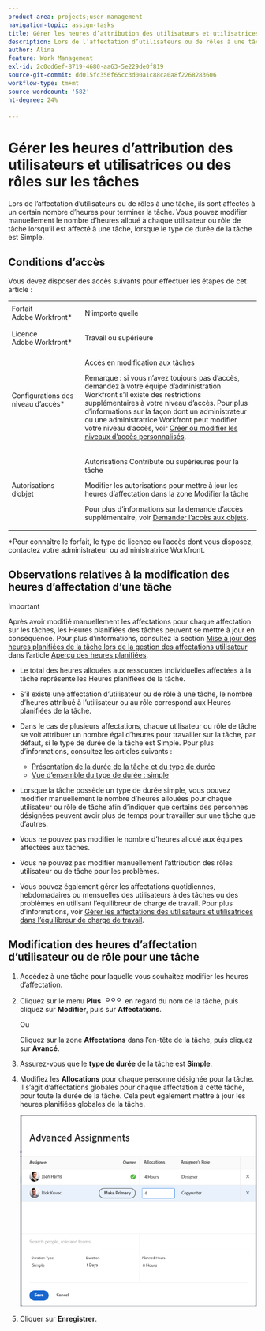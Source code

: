 ```yaml
---
product-area: projects;user-management
navigation-topic: assign-tasks
title: Gérer les heures d’attribution des utilisateurs et utilisatrices ou des rôles sur les tâches
description: Lors de l’affectation d’utilisateurs ou de rôles à une tâche, ils sont affectés à un certain nombre d’heures pour terminer la tâche. Vous pouvez modifier manuellement le nombre d’heures alloué à chaque utilisateur ou rôle de tâche lorsqu’il est affecté à une tâche, lorsque le type de durée de la tâche est Simple.
author: Alina
feature: Work Management
exl-id: 2c0cd6ef-8719-4680-aa63-5e229de0f819
source-git-commit: dd015fc356f65cc3d00a1c88ca0a8f2268283606
workflow-type: tm+mt
source-wordcount: '582'
ht-degree: 24%

---
```


# Gérer les heures d’attribution des utilisateurs et utilisatrices ou des rôles sur les tâches

Lors de l’affectation d’utilisateurs ou de rôles à une tâche, ils sont affectés à un certain nombre d’heures pour terminer la tâche. Vous pouvez modifier manuellement le nombre d’heures alloué à chaque utilisateur ou rôle de tâche lorsqu’il est affecté à une tâche, lorsque le type de durée de la tâche est Simple.

## Conditions d’accès

Vous devez disposer des accès suivants pour effectuer les étapes de cet article :

<table style="table-layout:auto"> 
 <col> 
 <col> 
 <tbody> 
  <tr> 
   <td role="rowheader">Forfait Adobe Workfront*</td> 
   <td> <p>N’importe quelle</p> </td> 
  </tr> 
  <tr> 
   <td role="rowheader">Licence Adobe Workfront*</td> 
   <td> <p>Travail ou supérieure</p> </td> 
  </tr> 
  <tr> 
   <td role="rowheader">Configurations des niveau d’accès*</td> 
   <td> <p>Accès en modification aux tâches</p> <p>Remarque : si vous n’avez toujours pas d’accès, demandez à votre équipe d’administration Workfront s’il existe des restrictions supplémentaires à votre niveau d’accès. Pour plus d’informations sur la façon dont un administrateur ou une administratrice Workfront peut modifier votre niveau d’accès, voir <a href="../../../administration-and-setup/add-users/configure-and-grant-access/create-modify-access-levels.md" class="MCXref xref">Créer ou modifier les niveaux d’accès personnalisés</a>.</p> </td> 
  </tr> 
  <tr> 
   <td role="rowheader">Autorisations d’objet</td> 
   <td> <p>Autorisations Contribute ou supérieures pour la tâche</p> <p>Modifier les autorisations pour mettre à jour les heures d’affectation dans la zone Modifier la tâche</p> <p>Pour plus d’informations sur la demande d’accès supplémentaire, voir <a href="../../../workfront-basics/grant-and-request-access-to-objects/request-access.md" class="MCXref xref">Demander l’accès aux objets</a>.</p> </td> 
  </tr> 
 </tbody> 
</table>

&#42;Pour connaître le forfait, le type de licence ou l’accès dont vous disposez, contactez votre administrateur ou administratrice Workfront.

## Observations relatives à la modification des heures d’affectation d’une tâche

>[!IMPORTANT]
>
>Après avoir modifié manuellement les affectations pour chaque affectation sur les tâches, les Heures planifiées des tâches peuvent se mettre à jour en conséquence. Pour plus d’informations, consultez la section [Mise à jour des heures planifiées de la tâche lors de la gestion des affectations utilisateur](../../../manage-work/tasks/task-information/planned-hours.md#update) dans l’article [Aperçu des heures planifiées](../../../manage-work/tasks/task-information/planned-hours.md).

* Le total des heures allouées aux ressources individuelles affectées à la tâche représente les Heures planifiées de la tâche.
* S’il existe une affectation d’utilisateur ou de rôle à une tâche, le nombre d’heures attribué à l’utilisateur ou au rôle correspond aux Heures planifiées de la tâche.
* Dans le cas de plusieurs affectations, chaque utilisateur ou rôle de tâche se voit attribuer un nombre égal d’heures pour travailler sur la tâche, par défaut, si le type de durée de la tâche est Simple. Pour plus d’informations, consultez les articles suivants :

   * [Présentation de la durée de la tâche et du type de durée](../../../manage-work/tasks/taskdurtn/task-duration-and-duration-type.md)
   * [Vue d’ensemble du type de durée : simple](../../../manage-work/tasks/taskdurtn/simple-duration-type.md)

* Lorsque la tâche possède un type de durée simple, vous pouvez modifier manuellement le nombre d’heures allouées pour chaque utilisateur ou rôle de tâche afin d’indiquer que certains des personnes désignées peuvent avoir plus de temps pour travailler sur une tâche que d’autres.
* Vous ne pouvez pas modifier le nombre d’heures alloué aux équipes affectées aux tâches.
* Vous ne pouvez pas modifier manuellement l’attribution des rôles utilisateur ou de tâche pour les problèmes.
* Vous pouvez également gérer les affectations quotidiennes, hebdomadaires ou mensuelles des utilisateurs à des tâches ou des problèmes en utilisant l’équilibreur de charge de travail. Pour plus d’informations, voir [Gérer les affectations des utilisateurs et utilisatrices dans l’équilibreur de charge de travail](../../../resource-mgmt/workload-balancer/manage-user-allocations-workload-balancer.md).

## Modification des heures d’affectation d’utilisateur ou de rôle pour une tâche

1. Accédez à une tâche pour laquelle vous souhaitez modifier les heures d’affectation.
1. Cliquez sur le menu **Plus** ![](assets/qs-more-icon-on-an-object.png) en regard du nom de la tâche, puis cliquez sur **Modifier**, puis sur **Affectations**.

   Ou

   Cliquez sur la zone **Affectations** dans l’en-tête de la tâche, puis cliquez sur **Avancé**.

1. Assurez-vous que le **type de durée** de la tâche est **Simple**.
1. Modifiez les **Allocations** pour chaque personne désignée pour la tâche. Il s’agit d’affectations globales pour chaque affectation à cette tâche, pour toute la durée de la tâche. Cela peut également mettre à jour les heures planifiées globales de la tâche.

   ![Modifier les attributions](assets/advanced-assignments-duration-type-allocations.png)

1. Cliquer sur **Enregistrer**.
